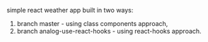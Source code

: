 simple react weather app built in two ways:
1) branch master - using class components approach, 
2) branch analog-use-react-hooks - using react-hooks approach.